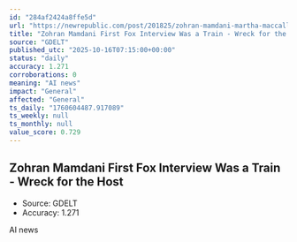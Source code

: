 ```yaml
---
id: "284af2424a8ffe5d"
url: "https://newrepublic.com/post/201825/zohran-mamdani-martha-maccallum-fox-interview-train-wreck"
title: "Zohran Mamdani First Fox Interview Was a Train - Wreck for the Host"
source: "GDELT"
published_utc: "2025-10-16T07:15:00+00:00"
status: "daily"
accuracy: 1.271
corroborations: 0
meaning: "AI news"
impact: "General"
affected: "General"
ts_daily: "1760604487.917089"
ts_weekly: null
ts_monthly: null
value_score: 0.729
---
```

## Zohran Mamdani First Fox Interview Was a Train - Wreck for the Host

- Source: GDELT
- Accuracy: 1.271

AI news
